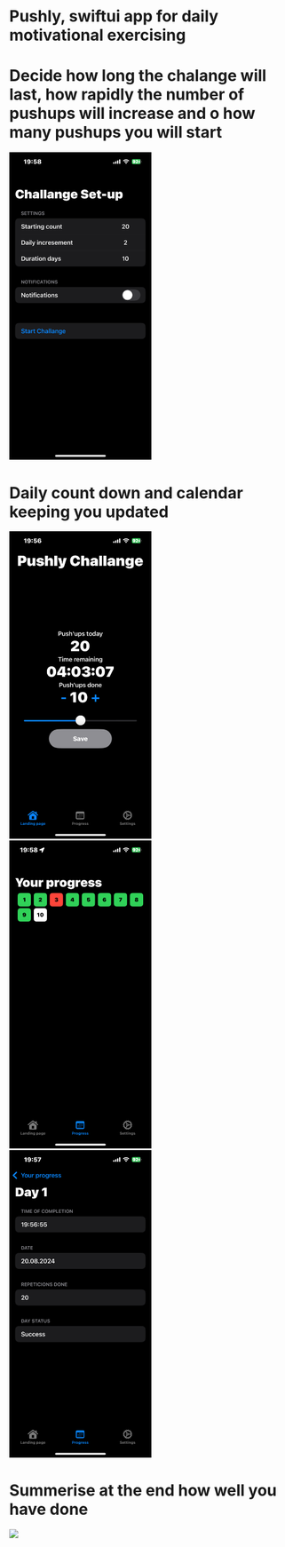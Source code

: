 # Pushly, swiftui app for daily motivational exercising 

# Decide how long the chalange will last, how rapidly the number of pushups will increase and o how many pushups you will start
<img src="https://github.com/Rektoooooo/Pushly/blob/main/Repo%20photos/IMG_6996.PNG" width="256">

# Daily count down and calendar keeping you updated
<div style="gap: 20px">
<img src="https://github.com/Rektoooooo/Pushly/blob/main/Repo%20photos/IMG_6990.PNG" width="256">
<img src="https://github.com/Rektoooooo/Pushly/blob/main/Repo%20photos/IMG_6993.PNG" width="256">
<img src="https://github.com/Rektoooooo/Pushly/blob/main/Repo%20photos/IMG_6992.PNG" width="256">
</div>

# Summerise at the end how well you have done
<img src="https://github.com/Rektoooooo/Pushly/blob/main/Repo%20photos/IMG_6994.PNG" width="256">
